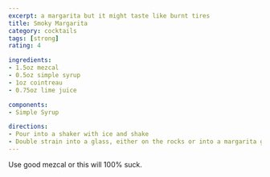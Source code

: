 ```yaml
---
excerpt: a margarita but it might taste like burnt tires
title: Smoky Margarita
category: cocktails
tags: [strong]
rating: 4

ingredients:
- 1.5oz mezcal
- 0.5oz simple syrup
- 1oz cointreau
- 0.75oz lime juice

components:
- Simple Syrup

directions:
- Pour into a shaker with ice and shake
- Double strain into a glass, either on the rocks or into a margarita glass, depending on what you're feeling.
---
```


Use good mezcal or this will 100% suck.